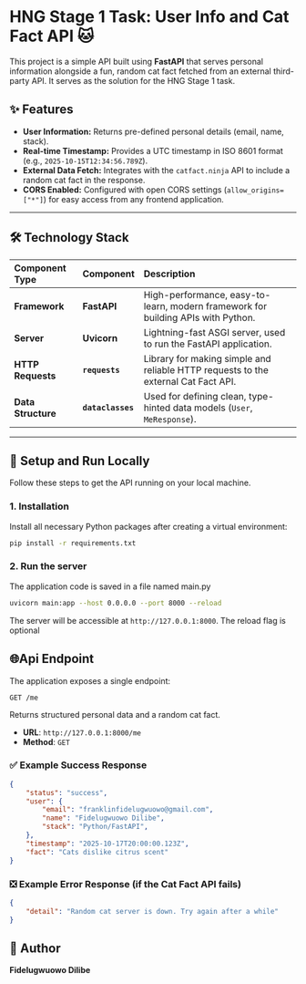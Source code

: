 # HNG Stage 1 Task: User Info and Cat Fact API 🐱

This project is a simple API built using **FastAPI** that serves personal information alongside a fun, random cat fact fetched from an external third-party API. It serves as the solution for the HNG Stage 1 task.

## ✨ Features

* **User Information:** Returns pre-defined personal details (email, name, stack).
* **Real-time Timestamp:** Provides a UTC timestamp in ISO 8601 format (e.g., `2025-10-15T12:34:56.789Z`).
* **External Data Fetch:** Integrates with the `catfact.ninja` API to include a random cat fact in the response.
* **CORS Enabled:** Configured with open CORS settings (`allow_origins=["*"]`) for easy access from any frontend application.

---

## 🛠️ Technology Stack

| Component Type | Component | Description |
| :--- | :--- | :--- |
| **Framework** | **FastAPI** | High-performance, easy-to-learn, modern framework for building APIs with Python. |
| **Server** | **Uvicorn** | Lightning-fast ASGI server, used to run the FastAPI application. |
| **HTTP Requests** | **`requests`** | Library for making simple and reliable HTTP requests to the external Cat Fact API. |
| **Data Structure** | **`dataclasses`** | Used for defining clean, type-hinted data models (`User`, `MeResponse`). |

---

## 🚀 Setup and Run Locally

Follow these steps to get the API running on your local machine.

### 1. Installation

Install all necessary Python packages after creating a virtual environment:

```bash
pip install -r requirements.txt
```

### 2. Run the server

The application code is saved in a file named main.py

```bash
uvicorn main:app --host 0.0.0.0 --port 8000 --reload
```

The server will be accessible at `http://127.0.0.1:8000`. The reload flag is optional

## 🌐Api Endpoint

The application exposes a single endpoint:

`GET /me`

Returns structured personal data and a random cat fact.

* **URL**: `http://127.0.0.1:8000/me`
* **Method**: `GET`

### ✅ Example Success Response
```json
{
    "status": "success",
    "user": {
        "email": "franklinfidelugwuowo@gmail.com",
        "name": "Fidelugwuowo Dilibe",
        "stack": "Python/FastAPI",
    },
    "timestamp": "2025-10-17T20:00:00.123Z",
    "fact": "Cats dislike citrus scent"
}
```
### ❎ Example Error Response (if the Cat Fact API fails)
```json
{
    "detail": "Random cat server is down. Try again after a while"
}
```

## 🧠 Author

**Fidelugwuowo Dilibe**

